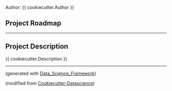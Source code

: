 Author: {{ cookiecutter.Author }}

## Project Roadmap

- - -

## Project Description

{{ cookiecutter.Description }}

- - -

(generated with [Data\_Science\_Framework](https://github.com/AndrewLaganaro/Data_Science_Framework))

(modified from [Cookiecutter-Datascience](https://drivendata.github.io/cookiecutter-data-science/))